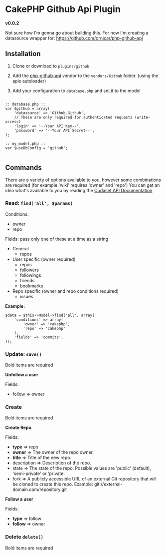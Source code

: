 # CakePHP Github Api Plugin
**v0.0.2**

Not sure how I'm gonna go about building this. For now I'm creating a datasource wrapper for:
https://github.com/ornicar/php-github-api

## Installation

1. Clone or download to `plugins/github`

2. Add the [php-github-api](https://github.com/ornicar/php-github-api) vendor to the `vendors/Github` folder. (using the apis autoloader)

3. Add your configuration to `database.php` and set it to the model

<pre><code>
:: database.php ::
var $github = array(
	'datasource' => 'Github.Github',
	// These are only required for authenticated requests (write-access)
	'login' => '--Your API Key--',
	'password' => '--Your API Secret--',
);

:: my_model.php ::
var $useDbConfig = 'github';

</code></pre>

## Commands

There are a variety of options available to you, however some combinations are required (for example 'wiki' requires 'owner' and 'repo')
You can get an idea what's available to you by reading the [Codaset API Documentation](http://api.codaset.com/docs)


### Read: `find('all', $params)`

Conditions:

* owner
* repo

Fields: pass only one of these at a time as a string

* General
	* repos
* User specific (owner required)
	* repos
	* followers
	* followings
	* friends
	* bookmarks
* Repo specific (owner and repo conditions required)
	* issues
		
**Example:**
<pre><code>$data = $this->Model->find('all', array(
	'conditions' => array(
		'owner' => 'cakephp', 
		'repo' => 'cakephp'
	),
	'fields' => 'commits',
));</code></pre>
		
### Update: `save()`
Bold items are required

**Unfollow a user**

Fields:

* follow => owner

### Create
Bold items are required

**Create Repo**

Fields:

* **type** => repo
* **owner** => The owner of the repo owner.
* **title** => Title of the new repo.
* description => Description of the repo.
* state => The state of the repo. Possible values are 'public' (default), 'semi-private' or 'private'.
* fork => A publicly accessible URL of an external Git repository that will be cloned to create this repo. Example: git://external-domain.com/repository.git

**Follow a user**

Fields:

* **type** => follow
* **follow** => owner
	
### Delete `delete()`
Bold items are required